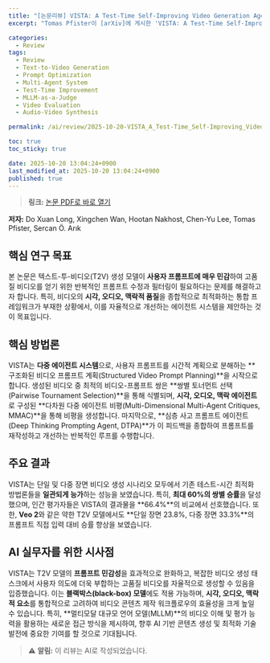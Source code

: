 ```yaml
---
title: "[논문리뷰] VISTA: A Test-Time Self-Improving Video Generation Agent"
excerpt: "Tomas Pfister이 [arXiv]에 게시한 'VISTA: A Test-Time Self-Improving Video Generation Agent' 논문에 대한 자세한 리뷰입니다."

categories:
  - Review
tags:
  - Review
  - Text-to-Video Generation
  - Prompt Optimization
  - Multi-Agent System
  - Test-Time Improvement
  - MLLM-as-a-Judge
  - Video Evaluation
  - Audio-Video Synthesis

permalink: /ai/review/2025-10-20-VISTA_A_Test-Time_Self-Improving_Video_Generation_Agent/

toc: true
toc_sticky: true

date: 2025-10-20 13:04:24+0900
last_modified_at: 2025-10-20 13:04:24+0900
published: true
---
```

> **링크:** [논문 PDF로 바로 열기](https://arxiv.org/abs/2510.15831)

**저자:** Do Xuan Long, Xingchen Wan, Hootan Nakhost, Chen-Yu Lee, Tomas Pfister, Sercan Ö. Arık



## 핵심 연구 목표
본 논문은 텍스트-투-비디오(T2V) 생성 모델이 **사용자 프롬프트에 매우 민감**하여 고품질 비디오를 얻기 위한 반복적인 프롬프트 수정과 필터링이 필요하다는 문제를 해결하고자 합니다. 특히, 비디오의 **시각, 오디오, 맥락적 품질**을 종합적으로 최적화하는 통합 프레임워크가 부재한 상황에서, 이를 자율적으로 개선하는 에이전트 시스템을 제안하는 것이 목표입니다.

## 핵심 방법론
VISTA는 **다중 에이전트 시스템**으로, 사용자 프롬프트를 시간적 계획으로 분해하는 **구조화된 비디오 프롬프트 계획(Structured Video Prompt Planning)**을 시작으로 합니다. 생성된 비디오 중 최적의 비디오-프롬프트 쌍은 **쌍별 토너먼트 선택(Pairwise Tournament Selection)**을 통해 식별되며, **시각, 오디오, 맥락 에이전트**로 구성된 **다차원 다중 에이전트 비평(Multi-Dimensional Multi-Agent Critiques, MMAC)**을 통해 비평을 생성합니다. 마지막으로, **심층 사고 프롬프트 에이전트(Deep Thinking Prompting Agent, DTPA)**가 이 피드백을 종합하여 프롬프트를 재작성하고 개선하는 반복적인 루프를 수행합니다.

## 주요 결과
VISTA는 단일 및 다중 장면 비디오 생성 시나리오 모두에서 기존 테스트-시간 최적화 방법론들을 **일관되게 능가**하는 성능을 보였습니다. 특히, **최대 60%의 쌍별 승률**을 달성했으며, 인간 평가자들은 VISTA의 결과물을 **66.4%**의 비교에서 선호했습니다. 또한, **Veo 2**와 같은 약한 T2V 모델에서도 **단일 장면 23.8%, 다중 장면 33.3%**의 프롬프트 직접 입력 대비 승률 향상을 보였습니다.

## AI 실무자를 위한 시사점
VISTA는 T2V 모델의 **프롬프트 민감성**을 효과적으로 완화하고, 복잡한 비디오 생성 태스크에서 사용자 의도에 더욱 부합하는 고품질 비디오를 자율적으로 생성할 수 있음을 입증했습니다. 이는 **블랙박스(black-box) 모델**에도 적용 가능하며, **시각, 오디오, 맥락적 요소**를 통합적으로 고려하여 비디오 콘텐츠 제작 워크플로우의 효율성을 크게 높일 수 있습니다. 특히, **멀티모달 대규모 언어 모델(MLLM)**의 비디오 이해 및 평가 능력을 활용하는 새로운 접근 방식을 제시하여, 향후 AI 기반 콘텐츠 생성 및 최적화 기술 발전에 중요한 기여를 할 것으로 기대됩니다.

> ⚠️ **알림:** 이 리뷰는 AI로 작성되었습니다.